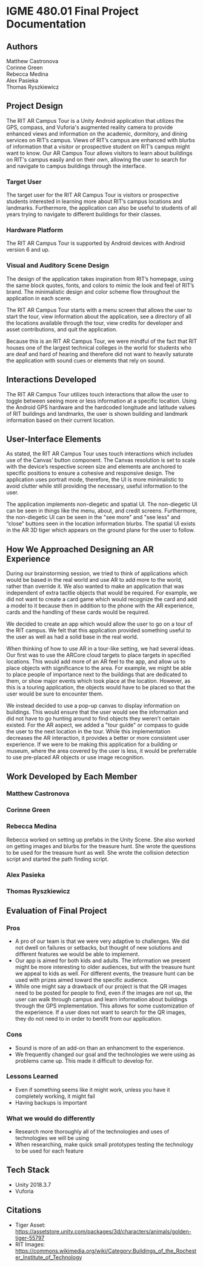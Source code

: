 # IGME 480.01 Final Project Documentation 

## Authors
Matthew Castronova  
Corinne Green  
Rebecca Medina  
Alex Pasieka  
Thomas Ryszkiewicz  

## Project Design
The RIT AR Campus Tour is a Unity Android application that utilizes the GPS, compass, and Vuforia's augmented reality camera to provide enhanced views and information on the academic, dormitory, and dining services on RIT’s campus. Views of RIT’s campus are enhanced with blurbs of information that a visitor or prospective student on RIT’s campus might want to know. Our AR Campus Tour allows visitors to learn about buildings on RIT's campus easily and on their own, allowing the user to search for and navigate to campus buildings through the interface.

### Target User
The target user for the RIT AR Campus Tour is visitors or prospective students interested in learning more about RIT’s campus locations and landmarks. Furthermore, the application can also be useful to students of all years trying to navigate to different buildings for their classes.

### Hardware Platform
The RIT AR Campus Tour is supported by Android devices with Android version 6 and up.

### Visual and Auditory Scene Design
The design of the application takes inspiration from RIT’s homepage, using the same block quotes, fonts, and colors to mimic the look and feel of RIT’s brand. The minimalistic design and color scheme flow throughout the application in each scene.

The RIT AR Campus Tour starts with a menu screen that allows the user to start the tour, view information about the application, see a directory of all the locations available through the tour, view credits for developer and asset contributions, and quit the application. 

Because this is an RIT AR Campus Tour, we were mindful of the fact that RIT houses one of the largest technical colleges in the world for students who are deaf and hard of hearing and therefore did not want to heavily saturate the application with sound cues or elements that rely on sound.

## Interactions Developed
The RIT AR Campus Tour utilizes touch interactions that allow the user to toggle between seeing more or less information at a specific location. Using the Android GPS hardware and the hardcoded longitude and latitude values of RIT buildings and landmarks, the user is shown building and landmark information based on their current location.

## User-Interface Elements
As stated, the RIT AR Campus Tour uses touch interactions which includes use of the Canvas’ button component. The Canvas resolution is set to scale with the device’s respective screen size and elements are anchored to specific positions to ensure a cohesive and responsive design. The application uses portrait mode, therefore, the UI is more minimalistic to avoid clutter while still providing the necessary, useful information to the user.

The application implements non-diegetic and spatial UI. The non-diegetic UI can be seen in things like the menu, about, and credit screens. Furthermore, the non-diegetic UI can be seen in the "see more" and "see less" and “close” buttons seen in the location information blurbs. The spatial UI exists in the AR 3D tiger which appears on the ground plane for the user to follow.

## How We Approached Designing an AR Experience
During our brainstorming session, we tried to think of applications which would be based in the real world and use AR to add more to the world, rather than override it. We also wanted to make an application that was independent of extra tactlie objects that would be required. For example, we did not want to create a card game which would recognize the card and add a model to it because then in addition to the phone with the AR experience, cards and the handling of these cards would be required.  

We decided to create an app which would allow the user to go on a tour of the RIT campus. We felt that this application provided something useful to the user as well as had a solid base in the real world.  

When thinking of how to use AR in a tour-like setting, we had several ideas. Our first was to use the ARCore cloud targets to place targets in specified locations. This would add more of an AR feel to the app, and allow us to place objects with significance to the area. For example, we might be able to place people of importance next to the buildings that are dedicated to them, or show major events which took place at the location. However, as this is a touring application, the objects would have to be placed so that the user would be sure to encounter them. 

We instead decided to use a pop-up canvas to display information on buildings. This would ensure that the user would see the information and did not have to go hunting around to find objects they weren't certain existed. For the AR aspect, we added a "tour guide" or compass to guide the user to the next location in the tour. While this implementation decreases the AR interaction, it provides a better or more consistent user experience. If we were to be making this application for a building or museum, where the area covered by the user is less, it would be preferrable to use pre-placed AR objects or use image recognition. 

## Work Developed by Each Member

### Matthew Castronova 

### Corinne Green  

### Rebecca Medina  
Rebecca worked on setting up prefabs in the Unity Scene. She also worked on getting images and blurbs for the treasure hunt. She wrote the questions to be used for the treasure hunt as well. She wrote the collision detection script and started the path finding script. 

### Alex Pasieka  

### Thomas Ryszkiewicz  

## Evaluation of Final Project
### Pros
- A pro of our team is that we were very adaptive to challenges. We did not dwell on failures or setbacks, but thought of new solutions and different features we would be able to implement.
- Our app is aimed for both kids and adults. The information we present might be more interesting to older audiences, but with the treasure hunt we appeal to kids as well. For different events, the treasure hunt can be used with prizes aimed toward the specific audience. 
- While one might say a drawback of our project is that the QR images need to be posted for people to find, even if the images are not up, the user can walk through campus and learn information about buildings through the GPS implementation. This allows for some customization of the experience. If a user does not want to search for the QR images, they do not need to in order to benifit from our application.

### Cons
- Sound is more of an add-on than an enhancment to the experience. 
- We frequently changed our goal and the technologies we were using as problems came up. This made it difficult to develop for. 

### Lessons Learned
 - Even if something seems like it might work, unless you have it completely working, it might fail
 - Having backups is important

### What we would do differently
- Research more thoroughly all of the technologies and uses of technologies we will be using
- When researching, make quick small prototypes testing the technology to be used for each feature


## Tech Stack
- Unity 2018.3.7
- Vuforia

## Citations
- Tiger Asset: https://assetstore.unity.com/packages/3d/characters/animals/golden-tiger-55797
- RIT Images: https://commons.wikimedia.org/wiki/Category:Buildings_of_the_Rochester_Institute_of_Technology




